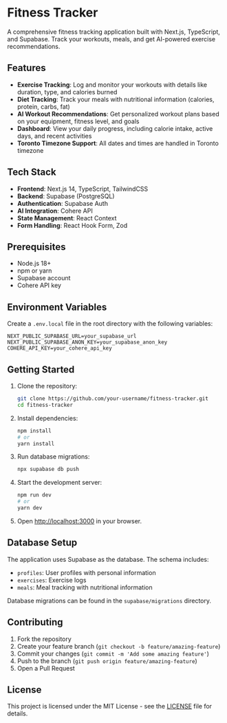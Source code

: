 # Fitness Tracker

A comprehensive fitness tracking application built with Next.js, TypeScript, and Supabase. Track your workouts, meals, and get AI-powered exercise recommendations.

## Features

- **Exercise Tracking**: Log and monitor your workouts with details like duration, type, and calories burned
- **Diet Tracking**: Track your meals with nutritional information (calories, protein, carbs, fat)
- **AI Workout Recommendations**: Get personalized workout plans based on your equipment, fitness level, and goals
- **Dashboard**: View your daily progress, including calorie intake, active days, and recent activities
- **Toronto Timezone Support**: All dates and times are handled in Toronto timezone

## Tech Stack

- **Frontend**: Next.js 14, TypeScript, TailwindCSS
- **Backend**: Supabase (PostgreSQL)
- **Authentication**: Supabase Auth
- **AI Integration**: Cohere API
- **State Management**: React Context
- **Form Handling**: React Hook Form, Zod

## Prerequisites

- Node.js 18+ 
- npm or yarn
- Supabase account
- Cohere API key

## Environment Variables

Create a `.env.local` file in the root directory with the following variables:

```env
NEXT_PUBLIC_SUPABASE_URL=your_supabase_url
NEXT_PUBLIC_SUPABASE_ANON_KEY=your_supabase_anon_key
COHERE_API_KEY=your_cohere_api_key
```

## Getting Started

1. Clone the repository:
   ```bash
   git clone https://github.com/your-username/fitness-tracker.git
   cd fitness-tracker
   ```

2. Install dependencies:
   ```bash
   npm install
   # or
   yarn install
   ```

3. Run database migrations:
   ```bash
   npx supabase db push
   ```

4. Start the development server:
   ```bash
   npm run dev
   # or
   yarn dev
   ```

5. Open [http://localhost:3000](http://localhost:3000) in your browser.

## Database Setup

The application uses Supabase as the database. The schema includes:

- `profiles`: User profiles with personal information
- `exercises`: Exercise logs
- `meals`: Meal tracking with nutritional information

Database migrations can be found in the `supabase/migrations` directory.

## Contributing

1. Fork the repository
2. Create your feature branch (`git checkout -b feature/amazing-feature`)
3. Commit your changes (`git commit -m 'Add some amazing feature'`)
4. Push to the branch (`git push origin feature/amazing-feature`)
5. Open a Pull Request

## License

This project is licensed under the MIT License - see the [LICENSE](LICENSE) file for details.
